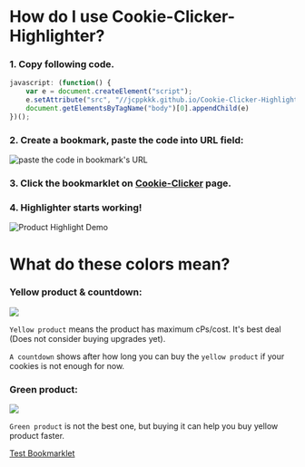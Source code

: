 # How do I use Cookie-Clicker-Highlighter?

### 1. Copy following code.

```js
javascript: (function() {
	var e = document.createElement("script");
	e.setAttribute("src", "//jcppkkk.github.io/Cookie-Clicker-Highlighter/cookie-highlighter.js");
	document.getElementsByTagName("body")[0].appendChild(e)
})();
```

### 2. Create a bookmark, paste the code into URL field:

![paste the code in bookmark's URL](http://i.imgur.com/UzhUuGr.png)

### 3. Click the bookmarklet on [Cookie-Clicker](http://orteil.dashnet.org/cookieclicker/) page.

### 4. Highlighter starts working!

![Product Highlight Demo](http://i.imgur.com/EsNPFZC.png)

# What do these colors mean?

### Yellow product & countdown:
![](http://i.imgur.com/yNmfcJy.png)

`Yellow product` means the product has maximum cPs/cost. It's best deal (Does not consider buying upgrades yet).

`A countdown` shows after how long you can buy the `yellow product` if your cookies is not enough for now.

### Green product:
![](http://i.imgur.com/N8Y5UlZ.png)

`Green product` is not the best one, but buying it can help you buy yellow product faster.

<a id="codeOut" href='javascript:(function(){javascript:(function(){var e=document.createElement("script");e.setAttribute("src","//jcppkkk.github.io/Cookie-Clicker-Highlighter/cookie-highlighter.js");document.getElementsByTagName("body")[0].appendChild(e)})();})();'>Test Bookmarklet</a>
